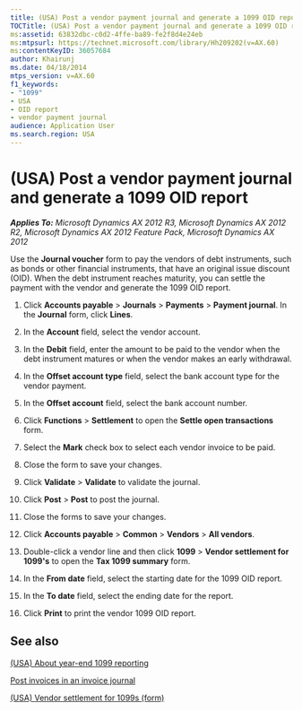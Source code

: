 ```yaml
---
title: (USA) Post a vendor payment journal and generate a 1099 OID report
TOCTitle: (USA) Post a vendor payment journal and generate a 1099 OID report
ms:assetid: 63832dbc-c0d2-4ffe-ba89-fe2f8d4e24eb
ms:mtpsurl: https://technet.microsoft.com/library/Hh209202(v=AX.60)
ms:contentKeyID: 36057684
author: Khairunj
ms.date: 04/18/2014
mtps_version: v=AX.60
f1_keywords:
- "1099"
- USA
- OID report
- vendor payment journal
audience: Application User
ms.search.region: USA
---
```


# (USA) Post a vendor payment journal and generate a 1099 OID report 


_**Applies To:** Microsoft Dynamics AX 2012 R3, Microsoft Dynamics AX 2012 R2, Microsoft Dynamics AX 2012 Feature Pack, Microsoft Dynamics AX 2012_

Use the **Journal voucher** form to pay the vendors of debt instruments, such as bonds or other financial instruments, that have an original issue discount (OID). When the debt instrument reaches maturity, you can settle the payment with the vendor and generate the 1099 OID report.

1.  Click **Accounts payable** \> **Journals** \> **Payments** \> **Payment journal**. In the **Journal** form, click **Lines**.

2.  In the **Account** field, select the vendor account.

3.  In the **Debit** field, enter the amount to be paid to the vendor when the debt instrument matures or when the vendor makes an early withdrawal.

4.  In the **Offset account type** field, select the bank account type for the vendor payment.

5.  In the **Offset account** field, select the bank account number.

6.  Click **Functions** \> **Settlement** to open the **Settle open transactions** form.

7.  Select the **Mark** check box to select each vendor invoice to be paid.

8.  Close the form to save your changes.

9.  Click **Validate** \> **Validate** to validate the journal.

10. Click **Post** \> **Post** to post the journal.

11. Close the forms to save your changes.

12. Click **Accounts payable** \> **Common** \> **Vendors** \> **All vendors**.

13. Double-click a vendor line and then click **1099** \> **Vendor settlement for 1099's** to open the **Tax 1099 summary** form.

14. In the **From date** field, select the starting date for the 1099 OID report.

15. In the **To date** field, select the ending date for the report.

16. Click **Print** to print the vendor 1099 OID report.

## See also

[(USA) About year-end 1099 reporting](usa-about-year-end-1099-reporting.md)

[Post invoices in an invoice journal](post-invoices-in-an-invoice-journal.md)

[(USA) Vendor settlement for 1099s (form)](https://technet.microsoft.com/library/aa582697\(v=ax.60\))

  


